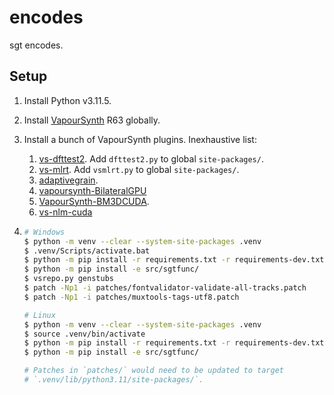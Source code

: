 # encodes

sgt encodes.

## Setup

1. Install Python v3.11.5.
2. Install [VapourSynth][] R63 globally.
3. Install a bunch of VapourSynth plugins. Inexhaustive list:
    1. [vs-dfttest2][]. Add `dfttest2.py` to global `site-packages/`.
    2. [vs-mlrt][]. Add `vsmlrt.py` to global `site-packages/`.
    3. [adaptivegrain][].
    4. [vapoursynth-BilateralGPU][]
    5. [VapourSynth-BM3DCUDA][].
    6. [vs-nlm-cuda][]
4.
    ```bash
    # Windows
    $ python -m venv --clear --system-site-packages .venv
    $ .venv/Scripts/activate.bat
    $ python -m pip install -r requirements.txt -r requirements-dev.txt
    $ python -m pip install -e src/sgtfunc/
    $ vsrepo.py genstubs
    $ patch -Np1 -i patches/fontvalidator-validate-all-tracks.patch
    $ patch -Np1 -i patches/muxtools-tags-utf8.patch
    ```

    ```bash
    # Linux
    $ python -m venv --clear --system-site-packages .venv
    $ source .venv/bin/activate
    $ python -m pip install -r requirements.txt -r requirements-dev.txt
    $ python -m pip install -e src/sgtfunc/

    # Patches in `patches/` would need to be updated to target
    # `.venv/lib/python3.11/site-packages/`.
    ```



   [VapourSynth]: https://github.com/vapoursynth/vapoursynth
   [vs-dfttest2]: https://github.com/AmusementClub/vs-dfttest2
   [vs-mlrt]: https://github.com/AmusementClub/vs-mlrt
   [adaptivegrain]: https://github.com/Irrational-Encoding-Wizardry/adaptivegrain
   [vapoursynth-BilateralGPU]: https://github.com/Rational-Encoding-Thaumaturgy/vapoursynth-BilateralGPU
   [VapourSynth-BM3DCUDA]: https://github.com/WolframRhodium/VapourSynth-BM3DCUDA
   [vs-nlm-cuda]: https://github.com/AmusementClub/vs-nlm-cuda
